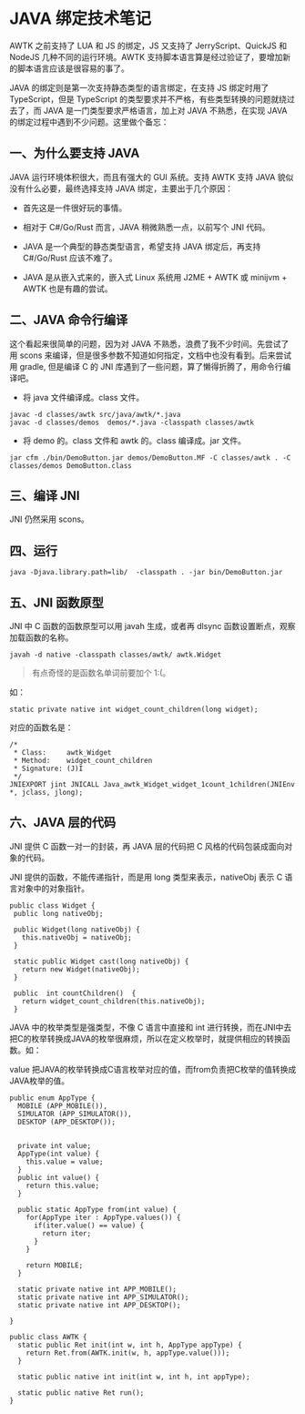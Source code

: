 # JAVA 绑定技术笔记

AWTK 之前支持了 LUA 和 JS 的绑定，JS 又支持了 JerryScript、QuickJS 和 NodeJS 几种不同的运行环境。AWTK 支持脚本语言算是经过验证了，要增加新的脚本语言应该是很容易的事了。

JAVA 的绑定则是第一次支持静态类型的语言绑定，在支持 JS 绑定时用了 TypeScript，但是 TypeScript 的类型要求并不严格，有些类型转换的问题就绕过去了，而 JAVA 是一门类型要求严格语言，加上对 JAVA 不熟悉，在实现 JAVA 的绑定过程中遇到不少问题。这里做个备忘：

## 一、为什么要支持 JAVA

JAVA 运行环境体积很大，而且有强大的 GUI 系统。支持 AWTK 支持 JAVA 貌似没有什么必要，最终选择支持 JAVA 绑定，主要出于几个原因：

* 首先这是一件很好玩的事情。

* 相对于 C#/Go/Rust 而言，JAVA 稍微熟悉一点，以前写个 JNI 代码。

* JAVA 是一个典型的静态类型语言，希望支持 JAVA 绑定后，再支持 C#/Go/Rust 应该不难了。

* JAVA 是从嵌入式来的，嵌入式 Linux 系统用 J2ME + AWTK 或 minijvm + AWTK 也是有趣的尝试。

## 二、JAVA 命令行编译

这个看起来很简单的问题，因为对 JAVA 不熟悉，浪费了我不少时间。先尝试了用 scons 来编译，但是很多参数不知道如何指定，文档中也没有看到。后来尝试用 gradle, 但是编译 C 的 JNI 库遇到了一些问题，算了懒得折腾了，用命令行编译吧。

* 将 java 文件编译成。class 文件。

```
javac -d classes/awtk src/java/awtk/*.java
javac -d classes/demos  demos/*.java -classpath classes/awtk
```

* 将 demo 的。class 文件和 awtk 的。class 编译成。jar 文件。

```
jar cfm ./bin/DemoButton.jar demos/DemoButton.MF -C classes/awtk . -C classes/demos DemoButton.class
```

## 三、编译 JNI

JNI 仍然采用 scons。

## 四、运行

```
java -Djava.library.path=lib/  -classpath . -jar bin/DemoButton.jar
```

## 五、JNI 函数原型

JNI 中 C 函数的函数原型可以用 javah 生成，或者再 dlsync 函数设置断点，观察加载函数的名称。

```
javah -d native -classpath classes/awtk/ awtk.Widget
```

> 有点奇怪的是函数名单词前要加个 1:(。

如：
```
static private native int widget_count_children(long widget);
```

对应的函数名是：

```
/*
 * Class:     awtk_Widget
 * Method:    widget_count_children
 * Signature: (J)I
 */
JNIEXPORT jint JNICALL Java_awtk_Widget_widget_1count_1children(JNIEnv *, jclass, jlong);
```

## 六、JAVA 层的代码

JNI 提供 C 函数一对一的封装，再 JAVA 层的代码把 C 风格的代码包装成面向对象的代码。

JNI 提供的函数，不能传递指针，而是用 long 类型来表示，nativeObj 表示 C 语言对象中的对象指针。

```
public class Widget {
 public long nativeObj;

 public Widget(long nativeObj) {
   this.nativeObj = nativeObj;
 }

 static public Widget cast(long nativeObj) {
   return new Widget(nativeObj);
 }

 public  int countChildren()  {
   return widget_count_children(this.nativeObj);
 }
 ```


JAVA 中的枚举类型是强类型，不像 C 语言中直接和 int 进行转换，而在JNI中去把C的枚举转换成JAVA的枚举很麻烦，所以在定义枚举时，就提供相应的转换函数。如：

value 把JAVA的枚举转换成C语言枚举对应的值，而from负责把C枚举的值转换成JAVA枚举的值。

```
public enum AppType {
  MOBILE (APP_MOBILE()),
  SIMULATOR (APP_SIMULATOR()),
  DESKTOP (APP_DESKTOP());


  private int value;
  AppType(int value) {
    this.value = value;
  }
  public int value() {
    return this.value;
  }

  public static AppType from(int value) {
    for(AppType iter : AppType.values()) {
      if(iter.value() == value) {
        return iter;
      }
    }

    return MOBILE;
  }

  static private native int APP_MOBILE();
  static private native int APP_SIMULATOR();
  static private native int APP_DESKTOP();

}
```

```
public class AWTK {
  static public Ret init(int w, int h, AppType appType) {
    return Ret.from(AWTK.init(w, h, appType.value()));
  }

  static public native int init(int w, int h, int appType);

  static public native Ret run();
}
```
